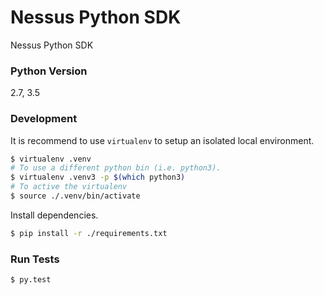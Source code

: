 # Nessus Python SDK

Nessus Python SDK

### Python Version

2.7, 3.5

### Development

It is recommend to use `virtualenv` to setup an isolated local environment.
```sh
$ virtualenv .venv
# To use a different python bin (i.e. python3).
$ virtualenv .venv3 -p $(which python3)
# To active the virtualenv
$ source ./.venv/bin/activate
```

Install dependencies.
```sh
$ pip install -r ./requirements.txt
```

### Run Tests

```sh
$ py.test
```
